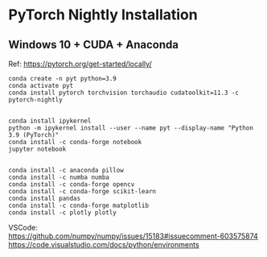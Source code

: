 # PyTorch Nightly Installation
## Windows 10 + CUDA + Anaconda

Ref: https://pytorch.org/get-started/locally/

```
conda create -n pyt python=3.9
conda activate pyt
conda install pytorch torchvision torchaudio cudatoolkit=11.3 -c pytorch-nightly


conda install ipykernel
python -m ipykernel install --user --name pyt --display-name "Python 3.9 (PyTorch)"
conda install -c conda-forge notebook
jupyter notebook


conda install -c anaconda pillow
conda install -c numba numba
conda install -c conda-forge opencv
conda install -c conda-forge scikit-learn
conda install pandas
conda install -c conda-forge matplotlib
conda install -c plotly plotly
```


VSCode:  
https://github.com/numpy/numpy/issues/15183#issuecomment-603575874  
https://code.visualstudio.com/docs/python/environments
